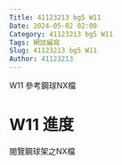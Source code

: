 ```yaml
---
Title: 41123213 bg5 W11
Date: 2024-05-02 02:00
Category: 41123213 bg5 W11
Tags: 網誌編寫
Slug: 41123213 bg5 W11
Author: 41123213
---
```


W11 參考鋼球NX檔

<!-- PELICAN_END_SUMMARY -->

# W11 進度

閱覽鋼球架之NX檔